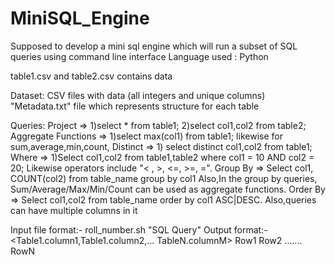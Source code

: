 # MiniSQL_Engine

Supposed to develop a mini sql engine which will run a subset of SQL queries using command line interface
Language used : Python

table1.csv and table2.csv contains data 



Dataset:
        CSV files with data (all integers and unique columns)
        "Metadata.txt" file which represents structure for each table

Queries:
        Project =>
                1)select * from table1;
                2)select col1,col2 from table2;
        Aggregate Functions =>
                1)select max(col1) from table1;
                likewise for sum,average,min,count,
        Distinct =>
                1) select distinct col1,col2 from table1;
        Where =>
                1)Select col1,col2 from table1,table2 where col1 = 10 AND col2 = 20;
                Likewise operators include "< , >, <=, >=, =".
        Group By =>
                 Select col1, COUNT(col2) from table_name group by col1
                 Also,In the group by queries, Sum/Average/Max/Min/Count can be used as
aggregate functions.
        Order By =>
                Select col1,col2 from table_name order by col1 ASC|DESC.
                Also,queries can have multiple columns in it

Input file format:-
        roll_number.sh "SQL Query"
Output format:-
        <Table1.column1,Table1.column2,... TableN.columnM>
                Row1
                Row2
                .......
                RowN
        
